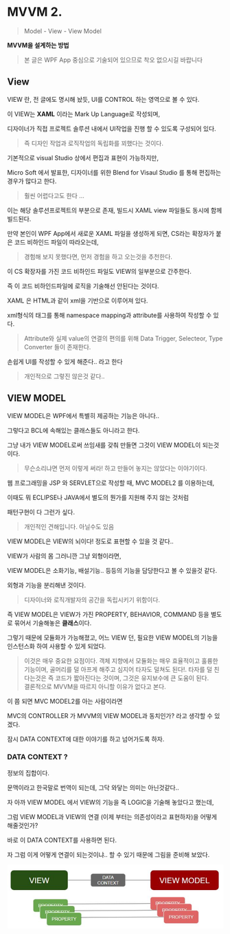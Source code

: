 MVVM 2.
===
> Model - View - View Model

**MVVM을 설계하는 방법**
> 본 글은 WPF App 중심으로 기술되어 있으므로 착오 없으시길 바랍니다

View
---

VIEW 란, 전 글에도 명시해 놨듯, UI를 CONTROL 하는 영역으로 볼 수 있다.

이 VIEW는 **XAML** 이라는 Mark Up Language로 작성되며, 

디자이너가 직접 프로젝트 솔루션 내에서 UI작업을 진행 할 수 있도록 구성되어 있다.

> 즉 디자인 작업과 로직작업의 독립화를 꾀했다는 것이다.

기본적으로 visual Studio 상에서 편집과 표현이 가능하지만,

Micro Soft 에서 발표한, 디자이너를 위한 Blend for Visaul Studio 를 통해 편집하는 경우가 많다고 한다.
> 훨씬 어렵다고도 한다 ...

이는 해당 솔루션프로젝트의 부분으로 존재, 빌드시 XAML view 파일들도 동시에 함께 빌드된다.

만약 본인이 WPF App에서 새로운 XAML 파일을 생성하게 되면, CS라는 확장자가 붙은 코드 비하인드 파일이 따라오는데,
> 경험해 보지 못했다면, 먼저 경험을 하고 오는것을 추천한다.

이 CS 확장자를 가진 코드 비하인드 파일도 VIEW의 일부분으로 간주한다.

즉 이 코드 비하인드파일에 로직을 기술해선 안된다는 것이다.

XAML 은 HTML과 같이 xml을 기반으로 이루어져 있다.

xml형식의 태그를 통해 namespace mapping과 attribute를 사용하여 작성할 수 있다.
> Attribute와 실제 value의 연결의 편의를 위해 Data Trigger, Selecteor, Type Converter 들이 존재한다.

손쉽게 UI를 작성할 수 있게 해준다.. 라고 한다
> 개인적으로 그렇진 않은것 같다..


VIEW MODEL
---

VIEW MODEL은 WPF에서 특별히 제공하는 기능은 아니다..

그렇다고 BCL에 속해있는 클래스들도 아니라고 한다.

그냥 내가 VIEW MODEL로써 쓰임새를 갖춰 만들면 그것이 VIEW MODEL이 되는것이다.
> 무슨소리냐면 먼저 이렇게 써라! 하고 만들어 놓지는 않았다는 이야기이다.

웹 프로그래밍을 JSP 와 SERVLET으로 작성할 때, MVC MODEL2 를 이용하는데,

이때도 뭐 ECLIPSE나 JAVA에서 별도의 뭔가를 지원해 주지 않는 것처럼

패턴구현이 다 그런가 싶다.

> 개인적인 견해입니다. 아닐수도 있음

VIEW MODEL은 VIEW의 뇌이다! 정도로 표현할 수 있을 것 같다..

VIEW가 사람의 몸 그러니깐 그냥 외형이라면,

VIEW MODEL은 소화기능, 배설기능.. 등등의 기능을 담당한다고 볼 수 있을것 같다.

외형과 기능을 분리해낸 것이다.

> 디자이너와 로직개발자의 공간을 독립시키기 위함이다.

즉 VIEW MODEL은 VIEW가 가진 PROPERTY, BEHAVIOR, COMMAND 등을 별도로 묶어서 기술해놓은 **클래스**이다.

그렇기 때문에 모듈화가 가능해졌고, 어느 VIEW 던, 필요한 VIEW MODEL의 기능을 인스턴스화 하여 사용할 수 있게 되었다.
> 이것은 매우 중요한 요점이다. 객체 지향에서 모듈화는 매우 효율적이고 훌륭한 기능이며, 골머리를 덜 아프게 해주고 심지어 타자도 덜쳐도 된다!.
> 타자를 덜 친다는것은 즉 코드가 짧아진다는 것이며, 그것은 유지보수에 큰 도움이 된다.<BR>
> 결론적으로 MVVM을 따르지 아니할 이유가 없다고 본다.

이 쯤 되면 MVC MODEL2를 아는 사람이라면

MVC의 CONTROLLER 가 MVVM의 VIEW MODEL과 동치인가? 라고 생각할 수 있겠다.

잠시 DATA CONTEXT에 대한 이야기를 하고 넘어가도록 하자.

### DATA CONTEXT ?

정보의 집합이다. 

문맥이라고 한국말로 번역이 되는데, 그닥 와닿는 의미는 아닌것같다..

자 아까 VIEW MODEL 에서 VIEW의 기능을 즉 LOGIC을 기술해 놓았다고 했는데,

그럼 VIEW MODEL과 VIEW의 연결 (이제 부터는 의존성이라고 표현하자)을 어떻게 해줄것인가?

바로 이 DATA CONTEXT를 사용하면 된다.

자 그럼 이게 어떻게 연결이 되는것이냐.. 할 수 있기 때문에 그림을 준비해 보았다.

![그림](./img/datacontext.JPG)






